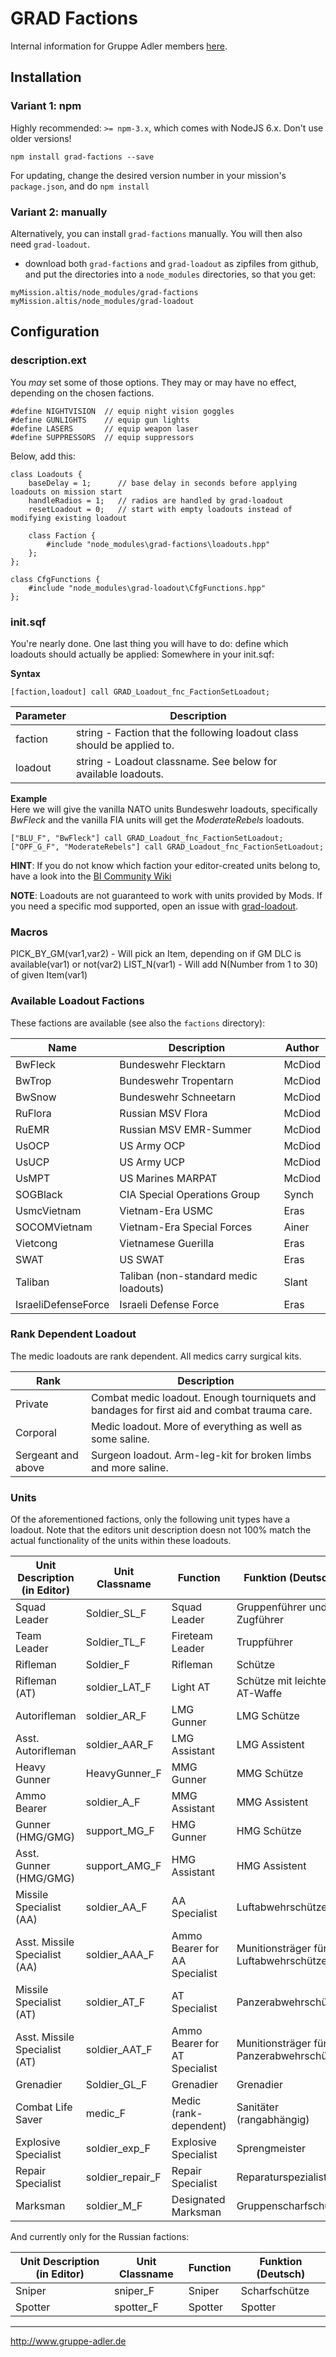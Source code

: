 # GRAD Factions
Internal information for Gruppe Adler members [here](https://forum.gruppe-adler.de/topic/1557/grad-factions-loadout-sammlung).

## Installation

### Variant 1: npm

Highly recommended: `>= npm-3.x`, which comes with NodeJS 6.x. Don't use older versions!

`npm install grad-factions --save`

For updating, change the desired version number in your mission's `package.json`, and do `npm install`

### Variant 2: manually

Alternatively, you can install `grad-factions` manually. You will then also need `grad-loadout`.

* download both  `grad-factions` and `grad-loadout` as zipfiles from github, and put the directories into a `node_modules` directories, so that you get:

```
myMission.altis/node_modules/grad-factions
myMission.altis/node_modules/grad-loadout
```

## Configuration

### description.ext

You *may* set some of those options. They may or may have no effect, depending on the chosen factions.

```
#define NIGHTVISION  // equip night vision goggles
#define GUNLIGHTS    // equip gun lights
#define LASERS       // equip weapon laser
#define SUPPRESSORS  // equip suppressors

```
Below, add this:
```
class Loadouts {
    baseDelay = 1;      // base delay in seconds before applying loadouts on mission start
    handleRadios = 1;   // radios are handled by grad-loadout
    resetLoadout = 0;   // start with empty loadouts instead of modifying existing loadout

	class Faction {
        #include "node_modules\grad-factions\loadouts.hpp"
    };
};

class CfgFunctions {
    #include "node_modules\grad-loadout\CfgFunctions.hpp"
};
```

### init.sqf

You're nearly done. One last thing you will have to do: define which loadouts should actually be applied:
Somewhere in your init.sqf:

**Syntax**  

```
[faction,loadout] call GRAD_Loadout_fnc_FactionSetLoadout;
```

| Parameter | Description                                                             |
|-----------|-------------------------------------------------------------------------|
| faction   | string - Faction that the following loadout class should be applied to. |
| loadout   | string - Loadout classname. See below for available loadouts.           |

**Example**  
Here we will give the vanilla NATO units Bundeswehr loadouts, specifically *BwFleck* and the vanilla FIA units will get the *ModerateRebels* loadouts.

```
["BLU_F", "BwFleck"] call GRAD_Loadout_fnc_FactionSetLoadout;
["OPF_G_F", "ModerateRebels"] call GRAD_Loadout_fnc_FactionSetLoadout;
```

**HINT**: If you do not know which faction your editor-created units belong to, have a look into the [BI Community Wiki](https://community.bistudio.com/wiki/Arma_3_CfgVehicles_WEST)

**NOTE**: Loadouts are not guaranteed to work with units provided by Mods. If you need a specific mod supported, open an issue with [grad-loadout](https://github.com/gruppe-adler/grad-loadout).

### Macros
PICK_BY_GM(var1,var2)   - Will pick an Item, depending on if GM DLC is available(var1) or not(var2)
LIST_N(var1)            - Will add N(Number from 1 to 30) of given Item(var1)                  

### Available Loadout Factions
These factions are available (see also the `factions` directory):

| Name                | Description                           | Author |
|---------------------|---------------------------------------|--------|
| BwFleck             | Bundeswehr Flecktarn                  | McDiod |
| BwTrop              | Bundeswehr Tropentarn                 | McDiod |
| BwSnow              | Bundeswehr Schneetarn                 | McDiod |
| RuFlora             | Russian MSV Flora                     | McDiod |
| RuEMR               | Russian MSV EMR-Summer                | McDiod |
| UsOCP               | US Army OCP                           | McDiod |
| UsUCP               | US Army UCP                           | McDiod |
| UsMPT               | US Marines MARPAT                     | McDiod |
| SOGBlack            | CIA Special Operations Group          | Synch  |
| UsmcVietnam         | Vietnam-Era USMC                      | Eras   |
| SOCOMVietnam        | Vietnam-Era Special Forces            | Ainer  |
| Vietcong            | Vietnamese Guerilla                   | Eras   |
| SWAT                | US SWAT                               | Eras   |
| Taliban             | Taliban (non-standard medic loadouts) | Slant  |
| IsraeliDefenseForce | Israeli Defense Force                 | Eras   |

### Rank Dependent Loadout
The medic loadouts are rank dependent. All medics carry surgical kits.

Rank               | Description
-------------------|--------------------------------------------------------------------------------------------
Private            | Combat medic loadout. Enough tourniquets and bandages for first aid and combat trauma care.
Corporal           | Medic loadout. More of everything as well as some saline.
Sergeant and above | Surgeon loadout. Arm-leg-kit for broken limbs and more saline.

### Units

Of the aforementioned factions, only the following unit types have a loadout. Note that the editors unit description doesn not 100% match the actual functionality of the units within these loadouts.


Unit Description (in Editor)  | Unit Classname   | Function                      | Funktion (Deutsch)
------------------------------|------------------|-------------------------------|----------------------------------------
Squad Leader                  | Soldier_SL_F     | Squad Leader                  | Gruppenführer und Zugführer
Team Leader                   | Soldier_TL_F     | Fireteam Leader               | Truppführer
Rifleman                      | Soldier_F        | Rifleman                      | Schütze
Rifleman (AT)                 | soldier_LAT_F    | Light AT                      | Schütze mit leichter AT-Waffe
Autorifleman                  | soldier_AR_F     | LMG Gunner                    | LMG Schütze
Asst. Autorifleman            | soldier_AAR_F    | LMG Assistant                 | LMG Assistent
Heavy Gunner                  | HeavyGunner_F    | MMG Gunner                    | MMG Schütze
Ammo Bearer                   | soldier_A_F      | MMG Assistant                 | MMG Assistent
Gunner (HMG/GMG)              | support_MG_F     | HMG Gunner                    | HMG Schütze
Asst. Gunner (HMG/GMG)        | support_AMG_F    | HMG Assistant                 | HMG Assistent
Missile Specialist (AA)       | soldier_AA_F     | AA Specialist                 | Luftabwehrschütze
Asst. Missile Specialist (AA) | soldier_AAA_F    | Ammo Bearer for AA Specialist | Munitionsträger für Luftabwehrschütze
Missile Specialist (AT)       | soldier_AT_F     | AT Specialist                 | Panzerabwehrschütze
Asst. Missile Specialist (AT) | soldier_AAT_F    | Ammo Bearer for AT Specialist | Munitionsträger für Panzerabwehrschütze
Grenadier                     | Soldier_GL_F     | Grenadier                     | Grenadier
Combat Life Saver             | medic_F          | Medic (rank-dependent)        | Sanitäter (rangabhängig)
Explosive Specialist          | soldier_exp_F    | Explosive Specialist          | Sprengmeister
Repair Specialist             | soldier_repair_F | Repair Specialist             | Reparaturspezialist
Marksman                      | soldier_M_F      | Designated Marksman           | Gruppenscharfschütze

And currently only for the Russian factions:

Unit Description (in Editor) | Unit Classname | Function | Funktion (Deutsch)
-----------------------------|----------------|----------|-------------------
Sniper                       | sniper_F       | Sniper   | Scharfschütze
Spotter                      | spotter_F      | Spotter  | Spotter



--------------------------------------------------------------------------------

http://www.gruppe-adler.de
